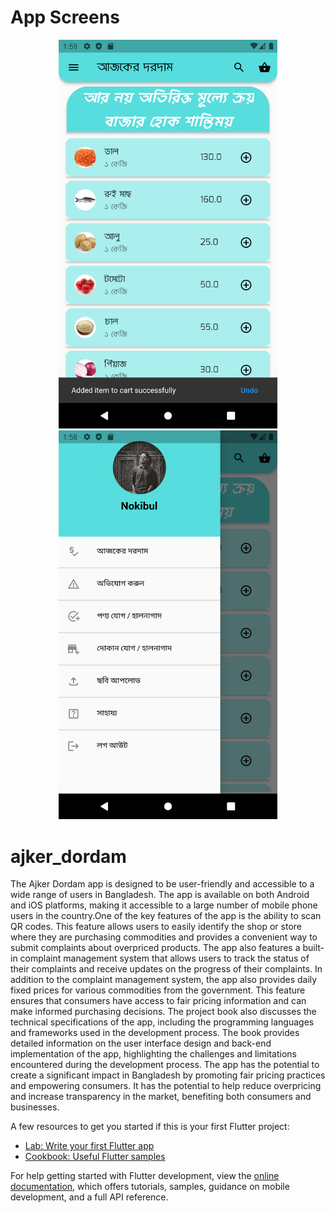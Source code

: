 # App Screens
<p align="center">
  <img src="https://github.com/nokibul82/ajker_dordam/blob/master/UI%20Screens/Home.png" width="350" title="Home">
  <img src="https://github.com/nokibul82/ajker_dordam/blob/master/UI%20Screens/App Drawer.png" width="350" alt="App Drawer">
</p>


# ajker_dordam

The Ajker Dordam app is designed to be user-friendly and accessible to a wide range of users in Bangladesh. The app is available on both Android and iOS platforms, making it accessible to a large number of mobile phone users in the country.One of the key features of the app is the ability to scan QR codes. This feature allows users to easily identify the shop or store where they are purchasing commodities and provides a convenient way to submit complaints about overpriced products. The app also features a built-in complaint management system that allows users to track the status of their complaints and receive updates on the progress of their complaints. In addition to the complaint management system, the app also provides daily fixed prices for various commodities from the government. This feature ensures that consumers have access to fair pricing information and can make informed purchasing decisions. The project book also discusses the technical specifications of the app, including the programming languages and frameworks used in the development process. The book provides detailed information on the user interface design and back-end implementation of the app, highlighting the challenges and limitations encountered during the development process. The app has the potential to create a significant impact in Bangladesh by promoting fair pricing practices and empowering consumers. It has the potential to help reduce overpricing and increase transparency in the market, benefiting both consumers and businesses.




A few resources to get you started if this is your first Flutter project:

- [Lab: Write your first Flutter app](https://docs.flutter.dev/get-started/codelab)
- [Cookbook: Useful Flutter samples](https://docs.flutter.dev/cookbook)

For help getting started with Flutter development, view the
[online documentation](https://docs.flutter.dev/), which offers tutorials,
samples, guidance on mobile development, and a full API reference.
